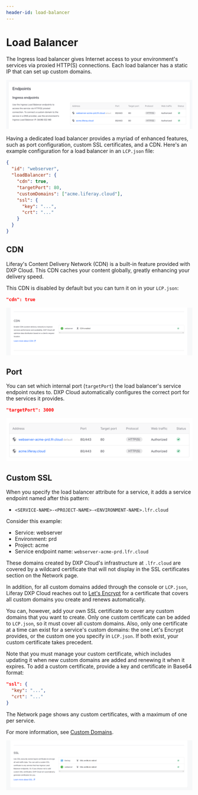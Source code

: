 ```yaml
---
header-id: load-balancer
---
```


# Load Balancer

The Ingress load balancer gives Internet access to your environment's services 
via proxied HTTP(S) connections. Each load balancer has a static IP that can set 
up custom domains. 

![Figure 1: You can configure your environment's load balancer with a custom domain.](../../images/load-balancer.png)

Having a dedicated load balancer provides a myriad of enhanced features, such as 
port configuration, custom SSL certificates, and a CDN. Here's an example 
configuration for a load balancer in an `LCP.json` file: 

```json
{
  "id": "webserver",
  "loadBalancer": {
    "cdn": true,
    "targetPort": 80,
    "customDomains": ["acme.liferay.cloud"],
    "ssl": {
      "key": "...",
      "crt": "..."
    }
  }
}
```

## CDN

Liferay's Content Delivery Network (CDN) is a built-in feature provided with DXP 
Cloud. This CDN caches your content globally, greatly enhancing your delivery 
speed. 

This CDN is disabled by default but you can turn it on in your `LCP.json`: 

```json
"cdn": true
```

![Figure 2: The CDN's status is visible on the Network page.](../../images/cdn-active.png)

## Port

You can set which internal port (`targetPort`) the load balancer's service 
endpoint routes to. DXP Cloud automatically configures the correct port for the 
services it provides. 


```json
"targetPort": 3000
```

![Figure 3: The load balancer shows your port configurations.](../../images/load-balancer-port.png)

## Custom SSL

When you specify the load balancer attribute for a service, it adds a service 
endpoint named after this pattern: 

-   `<SERVICE-NAME>-<PROJECT-NAME>-<ENVIRONMENT-NAME>.lfr.cloud`

Consider this example: 

-   Service: webserver
-   Environment: prd
-   Project: acme
-   Service endpoint name: `webserver-acme-prd.lfr.cloud`

These domains created by DXP Cloud's infrastructure at `.lfr.cloud` are covered 
by a wildcard certificate that will not display in the SSL certificates section 
on the Network page. 

In addition, for all custom domains added through the console or `LCP.json`, 
Liferay DXP Cloud reaches out to 
[Let's Encrypt](https://letsencrypt.org/) 
for a certificate that covers all custom domains you create and renews 
automatically. 

You can, however, add your own SSL certificate to cover any custom domains that 
you want to create. Only one custom certificate can be added to `LCP.json`, so 
it must cover all custom domains. Also, only one certificate at a time can exist 
for a service's custom domains: the one Let's Encrypt provides, or the custom 
one you specify in `LCP.json`. If both exist, your custom certificate takes 
precedent. 

Note that you must manage your custom certificate, which includes updating it 
when new custom domains are added and renewing it when it expires. To add a 
custom certificate, provide a key and certificate in Base64 format: 

```json
"ssl": {
  "key": "...",
  "crt": "..."
}
```

The Network page shows any custom certificates, with a maximum of one per 
service. 

For more information, see 
[Custom Domains](/docs/-/knowledge_base/dxp-cloud/custom-domains). 

![Figure 4: DXP Cloud shows the status of SSL certificates that cover custom domains.](../../images/load-balancer-ssl-cert.png)
